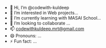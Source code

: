 - 👋 Hi, I’m @codewith-kuldeep
- 👀 I’m interested in Web projects...
- 🌱 I’m currently learning with MASAI School...
- 💞️ I’m looking to collaborate ...
- 📫 codewithkuldeep.mrt@gmail.com
- 😄 Pronouns: ...
- ⚡ Fun fact: ...

<!---
codewith-kuldeep/codewith-kuldeep is a ✨ special ✨ repository because its `README.md` (this file) appears on your GitHub profile.
You can click the Preview link to take a look at your changes.
--->
